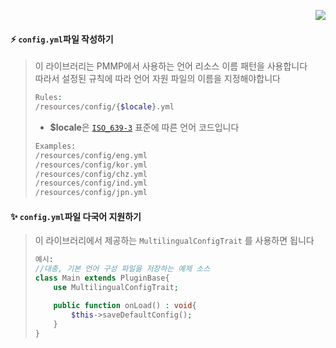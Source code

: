 <p align="right">  
  <a href="https://github.com/Blugin/virions/blob/master/MultilingualConfigTrait/README_KR.md">  
    <img src="https://img.shields.io/static/v1?label=%ED%95%9C%EA%B5%AD%EC%96%B4&message=%EB%A1%9C+%EC%9D%BD%EA%B8%B0&labelColor=success">  
  </a>  
</p>  
  
#### :zap: `config.yml`파일 작성하기  
> 이 라이브러리는 PMMP에서 사용하는 언어 리소스 이름 패턴을 사용합니다  
> 따라서 설정된 규칙에 따라 언어 자원 파일의 이름을 지정해야합니다  
> ```php  
> Rules:  
> /resources/config/{$locale}.yml  
> ```  
> - **$locale**은 [`ISO_639-3`](https://en.wikipedia.org/wiki/ISO_639-3) 표준에 따른 언어 코드입니다  
> ```php  
> Examples:  
> /resources/config/eng.yml  
> /resources/config/kor.yml  
> /resources/config/chz.yml  
> /resources/config/ind.yml  
> /resources/config/jpn.yml  
> ```  
  
#### :sparkles: `config.yml`파일 다국어 지원하기
> 이 라이브러리에서 제공하는 `MultilingualConfigTrait` 를 사용하면 됩니다  
> ```php  
> 예시: 
> //대충, 기본 언어 구성 파일을 저장하는 예제 소스
> class Main extends PluginBase{  
>     use MultilingualConfigTrait;  
> 
>     public function onLoad() : void{  
>         $this->saveDefaultConfig();  
>     }  
> }  
> ```  